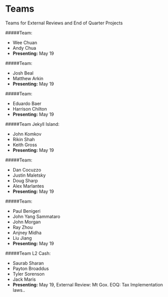 Teams
=====

Teams for External Reviews and End of Quarter Projects


#####Team:
  * Wee Chuan
  * Andy Chua
  * **Presenting:** May 19
  
#####Team:
  * Josh Beal
  * Matthew Arkin
  * **Presenting:** May 19

#####Team:
  * Eduardo Baer
  * Harrison Chilton
  * **Presenting:** May 19

#####Team Jekyll Island:
  * John Komkov
  * Rikin Shah
  * Keith Gross
  * **Presenting:** May 19

#####Team:
  * Dan Cocuzzo
  * Justin Maletsky
  * Doug Sharp
  * Alex Marlantes
  * **Presenting:** May 19

#####Team:
  * Paul Benigeri
  * John Yang Sammataro
  * John Morgan
  * Ray Zhou
  * Anjney Midha
  * Liu Jiang
  * **Presenting:** May 19

#####Team L2 Cash:
  * Saurab Sharan
  * Payton Broaddus
  * Tyler Sorenson
  * Jack Maris
  * **Presenting:** May 19, External Review: Mt Gox. EOQ: Tax Implementation laws..




